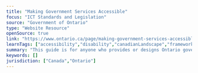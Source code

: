 ```yaml
---
title: "Making Government Services Accessible"
focus: "ICT Standards and Legislation"
source: "Government of Ontario"
type: "Website Resource"
openSource: true
link: "https://www.ontario.ca/page/making-government-services-accessible"
learnTags: ["accessibility","disability","canadianLandscape","framework","ict","government"]
summary: "This guide is for anyone who provides or designs Ontario government services."
keywords: []
jurisdiction: ["Canada","Ontario"]
---
```

